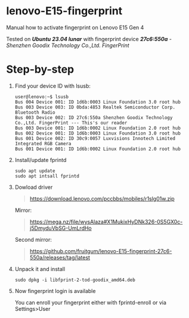 # lenovo-E15-fingerprint
Manual how to activate fingerprint on Lenovo E15 Gen 4

Tested on *__Ubuntu 23.04 lunar__* with fingerprint device *__27c6:550a__ - Shenzhen Goodix Technology Co.,Ltd. FingerPrint*


# Step-by-step
1. Find your device ID with lsusb:
   ```
   user@lenovo:~$ lsusb
   Bus 004 Device 001: ID 1d6b:0003 Linux Foundation 3.0 root hub
   Bus 003 Device 003: ID 0bda:4853 Realtek Semiconductor Corp. Bluetooth Radio
   Bus 003 Device 002: ID 27c6:550a Shenzhen Goodix Technology Co.,Ltd. FingerPrint --- This's our reader
   Bus 003 Device 001: ID 1d6b:0002 Linux Foundation 2.0 root hub
   Bus 002 Device 001: ID 1d6b:0003 Linux Foundation 3.0 root hub
   Bus 001 Device 002: ID 30c9:0057 Luxvisions Innotech Limited Integrated RGB Camera
   Bus 001 Device 001: ID 1d6b:0002 Linux Foundation 2.0 root hub
   ```
2. Install/update fprintd
   ```
   sudo apt update
   sudo apt intsall fprintd
   ```
3. Dowload driver
   > https://download.lenovo.com/pccbbs/mobiles/r1slg01w.zip
   
   Mirror:
   > https://mega.nz/file/wysAlaza#X1MukixHyDNk326-0S5GX0c-j5DmyduVbSG-UmLrdHo

   Second mirror:
   > https://github.com/fruitgum/lenovo-E15-fingerprint-27c6-550a/releases/tag/latest
5. Unpack it and install
   ```
   sudo dpkg -i libfprint-2-tod-goodix_amd64.deb
   ```
6. Now fingerprint login is available
   
   You can enroll your fingerprint either with fprintd-enroll or via Settings>User
